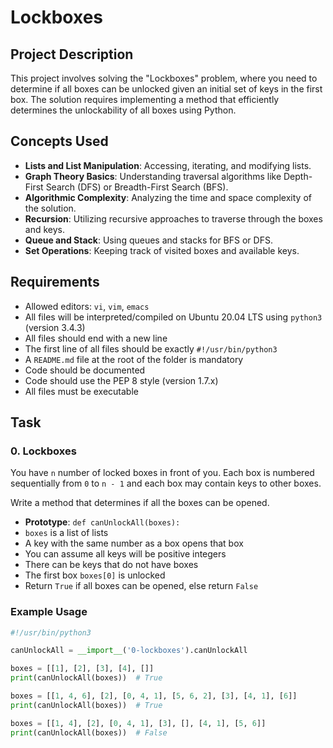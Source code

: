 # Lockboxes

## Project Description

This project involves solving the "Lockboxes" problem, where you need to determine if all boxes can be unlocked given an initial set of keys in the first box. The solution requires implementing a method that efficiently determines the unlockability of all boxes using Python.

## Concepts Used

- **Lists and List Manipulation**: Accessing, iterating, and modifying lists.
- **Graph Theory Basics**: Understanding traversal algorithms like Depth-First Search (DFS) or Breadth-First Search (BFS).
- **Algorithmic Complexity**: Analyzing the time and space complexity of the solution.
- **Recursion**: Utilizing recursive approaches to traverse through the boxes and keys.
- **Queue and Stack**: Using queues and stacks for BFS or DFS.
- **Set Operations**: Keeping track of visited boxes and available keys.

## Requirements

- Allowed editors: `vi`, `vim`, `emacs`
- All files will be interpreted/compiled on Ubuntu 20.04 LTS using `python3` (version 3.4.3)
- All files should end with a new line
- The first line of all files should be exactly `#!/usr/bin/python3`
- A `README.md` file at the root of the folder is mandatory
- Code should be documented
- Code should use the PEP 8 style (version 1.7.x)
- All files must be executable

## Task

### 0. Lockboxes

You have `n` number of locked boxes in front of you. Each box is numbered sequentially from `0` to `n - 1` and each box may contain keys to other boxes.

Write a method that determines if all the boxes can be opened.

- **Prototype**: `def canUnlockAll(boxes):`
- `boxes` is a list of lists
- A key with the same number as a box opens that box
- You can assume all keys will be positive integers
- There can be keys that do not have boxes
- The first box `boxes[0]` is unlocked
- Return `True` if all boxes can be opened, else return `False`

### Example Usage

```python
#!/usr/bin/python3

canUnlockAll = __import__('0-lockboxes').canUnlockAll

boxes = [[1], [2], [3], [4], []]
print(canUnlockAll(boxes))  # True

boxes = [[1, 4, 6], [2], [0, 4, 1], [5, 6, 2], [3], [4, 1], [6]]
print(canUnlockAll(boxes))  # True

boxes = [[1, 4], [2], [0, 4, 1], [3], [], [4, 1], [5, 6]]
print(canUnlockAll(boxes))  # False
